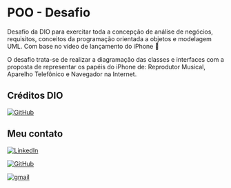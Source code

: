 
# POO - Desafio

Desafio da DIO para exercitar toda a concepção de análise de negócios, requisitos, conceitos da programação orientada a objetos e modelagem UML. Com base no vídeo de lançamento do iPhone 🍎

O desafio trata-se de realizar a diagramação das classes e interfaces com a proposta de representar os papéis do iPhone de: Reprodutor Musical, Aparelho Telefônico e Navegador na Internet.

## Créditos DIO

[![GitHub](https://img.shields.io/badge/github-000?style=for-the-badge&logo=github)](https://github.com/digitalinnovationone/trilha-java-basico/tree/main/desafios/poo)

## Meu contato
[![LinkedIn](https://img.shields.io/badge/LinkedIn-111?style=for-the-badge&logo=linkedin&logoColor=0E76A8)](https://www.linkedin.com/in/bruno-angelo-089a62243/)

[![GitHub](https://img.shields.io/badge/github-111?style=for-the-badge&logo=github)](https://github.com/BrunoAngelo12)

[![gmail](https://img.shields.io/badge/bruno.trabalhos@outlook.com-111?style=for-the-badge&logo=microsoft-outlook)](https://github.com/BrunoAngelo12)



